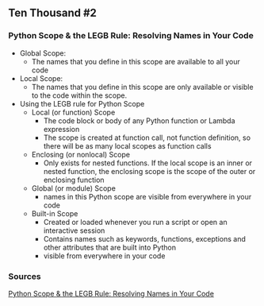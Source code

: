 ## Ten Thousand #2

### Python Scope & the LEGB Rule: Resolving Names in Your Code

- Global Scope: 
  - The names that you define in this scope are available to all your code
- Local Scope:
  - The names that you define in this scope are only available or visible to the code within the scope.
- Using the LEGB rule for Python Scope
  - Local (or function) Scope
    - The code block or body of any Python function or Lambda expression
    - The scope is created at function call, not function definition, so there will be as many local scopes as function calls
  - Enclosing (or nonlocal) Scope
    - Only exists for nested functions. If the local scope is an inner or nested function, the enclosing scope is the scope of the outer or enclosing function
  - Global (or module) Scope
    - names in this Python scope are visible from everywhere in your code
  - Built-in Scope
    - Created or loaded whenever you run a script or open an interactive session
    - Contains names such as keywords, functions, exceptions and other attributes that are built into Python
    - visible from everywhere in your code

### Sources

[Python Scope & the LEGB Rule: Resolving Names in Your Code](https://realpython.com/python-scope-legb-rule/)<br>